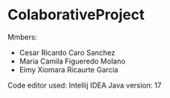 # ColaborativeProject
Mmbers:
- Cesar Ricardo Caro Sanchez
- Maria Camila Figueredo Molano
- Eimy Xiomara Ricaurte Garcia

Code editor used: Intellij IDEA
Java version: 17
